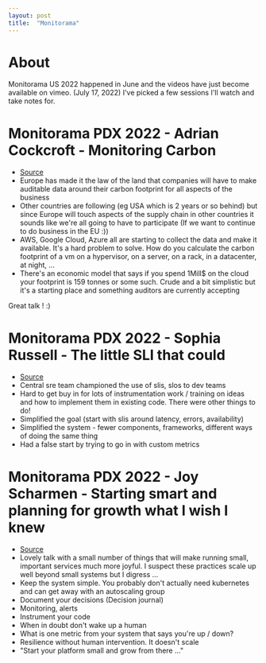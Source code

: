 ```yaml
---
layout: post
title:  "Monitorama"
---
```


# About

Monitorama US 2022 happened in June and the videos have just become available on vimeo. (July 17, 2022) I've picked a few sessions I'll watch and take notes for.

# Monitorama PDX 2022 - Adrian Cockcroft - Monitoring Carbon

* [Source](https://vimeo.com/730384182?embedded=false&source=vimeo_logo&owner=6548926)
* Europe has made it the law of the land that companies will have to make auditable data around their carbon footprint for all aspects of the business
* Other countries are following (eg USA which is 2 years or so behind) but since Europe will touch aspects of the supply chain in other countries it sounds like we're all going to have to participate (If we want to continue to do business in the EU :))
* AWS, Google Cloud, Azure all are starting to collect the data and make it available. It's a hard problem to solve. How do you calculate the carbon footprint of a vm on a hypervisor, on a server, on a rack, in a datacenter, at night, ...
* There's an economic model that says if you spend 1Mill$ on the cloud your footprint is 159 tonnes or some such. Crude and a bit simplistic but it's a starting place and something auditors are currently accepting

Great talk ! :)

# Monitorama PDX 2022 - Sophia Russell - The little SLI that could

* [Source](https://vimeo.com/730488164?embedded=false&source=vimeo_logo&owner=6548926)
* Central sre team championed the use of slis, slos to dev teams
* Hard to get buy in for lots of instrumentation work / training on ideas and how to implement them in existing code. There were other things to do!
* Simplified the goal (start with slis around latency, errors, availability)
* Simplified the system - fewer components, frameworks, different ways of doing the same thing
* Had a false start by trying to go in with custom metrics

# Monitorama PDX 2022 - Joy Scharmen - Starting smart and planning for growth what I wish I knew

* [Source](https://vimeo.com/730487793?embedded=false&source=vimeo_logo&owner=6548926)
* Lovely talk with a small number of things that will make running small, important services much more joyful. I suspect these practices scale up well beyond small systems but I digress ...
* Keep the system simple. You probably don't actually need kubernetes and can get away with an autoscaling group
* Document your decisions (Decision journal)
* Monitoring, alerts
* Instrument your code
* When in doubt don't wake up a human
* What is one metric from your system that says you're up / down?
* Resilience without human intervention. It doesn't scale
* "Start your platform small and grow from there ..."
